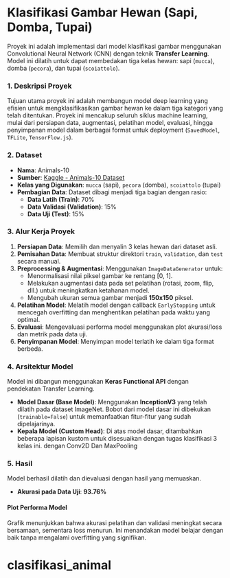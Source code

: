 # Klasifikasi Gambar Hewan (Sapi, Domba, Tupai)

Proyek ini adalah implementasi dari model klasifikasi gambar menggunakan Convolutional Neural Network (CNN) dengan teknik **Transfer Learning**. Model ini dilatih untuk dapat membedakan tiga kelas hewan: sapi (`mucca`), domba (`pecora`), dan tupai (`scoiattolo`).

### 1. Deskripsi Proyek
Tujuan utama proyek ini adalah membangun model deep learning yang efisien untuk mengklasifikasikan gambar hewan ke dalam tiga kategori yang telah ditentukan. Proyek ini mencakup seluruh siklus machine learning, mulai dari persiapan data, augmentasi, pelatihan model, evaluasi, hingga penyimpanan model dalam berbagai format untuk deployment (`SavedModel`, `TFLite`, `TensorFlow.js`).

### 2. Dataset
- **Nama**: Animals-10
- **Sumber**: [Kaggle - Animals-10 Dataset](https://www.kaggle.com/datasets/alessiocorrado99/animals10)
- **Kelas yang Digunakan**: `mucca` (sapi), `pecora` (domba), `scoiattolo` (tupai)
- **Pembagian Data**: Dataset dibagi menjadi tiga bagian dengan rasio:
    - **Data Latih (Train)**: 70%
    - **Data Validasi (Validation)**: 15%
    - **Data Uji (Test)**: 15%

### 3. Alur Kerja Proyek
1.  **Persiapan Data**: Memilih dan menyalin 3 kelas hewan dari dataset asli.
2.  **Pemisahan Data**: Membuat struktur direktori `train`, `validation`, dan `test` secara manual.
3.  **Preprocessing & Augmentasi**: Menggunakan `ImageDataGenerator` untuk:
    - Menormalisasi nilai piksel gambar ke rentang [0, 1].
    - Melakukan augmentasi data pada set pelatihan (rotasi, zoom, flip, dll.) untuk meningkatkan ketahanan model.
    - Mengubah ukuran semua gambar menjadi **150x150** piksel.
4.  **Pelatihan Model**: Melatih model dengan callback `EarlyStopping` untuk mencegah overfitting dan menghentikan pelatihan pada waktu yang optimal.
5.  **Evaluasi**: Mengevaluasi performa model menggunakan plot akurasi/loss dan metrik pada data uji.
6.  **Penyimpanan Model**: Menyimpan model terlatih ke dalam tiga format berbeda.

### 4. Arsitektur Model
Model ini dibangun menggunakan **Keras Functional API** dengan pendekatan Transfer Learning.
* **Model Dasar (Base Model)**: Menggunakan **InceptionV3** yang telah dilatih pada dataset ImageNet. Bobot dari model dasar ini dibekukan (`trainable=False`) untuk memanfaatkan fitur-fitur yang sudah dipelajarinya.
* **Kepala Model (Custom Head)**: Di atas model dasar, ditambahkan beberapa lapisan kustom untuk disesuaikan dengan tugas klasifikasi 3 kelas ini. dengan Conv2D Dan MaxPooling

### 5. Hasil
Model berhasil dilatih dan dievaluasi dengan hasil yang memuaskan.
* **Akurasi pada Data Uji**: **93.76%**

#### Plot Performa Model

Grafik menunjukkan bahwa akurasi pelatihan dan validasi meningkat secara bersamaan, sementara loss menurun. Ini menandakan model belajar dengan baik tanpa mengalami overfitting yang signifikan.
# clasifikasi_animal
